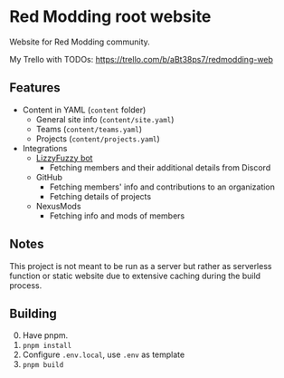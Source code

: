 # Red Modding root website

Website for Red Modding community.

My Trello with TODOs: <https://trello.com/b/aBt38ps7/redmodding-web>

## Features

- Content in YAML (`content` folder)
  - General site info (`content/site.yaml`)
  - Teams (`content/teams.yaml`)
  - Projects (`content/projects.yaml`)
- Integrations
  - [LizzyFuzzy bot](https://github.com/Moonded/lizzyfuzzy)
    - Fetching members and their additional details from Discord 
  - GitHub
    - Fetching members' info and contributions to an organization
    - Fetching details of projects
  - NexusMods
    - Fetching info and mods of members

## Notes

This project is not meant to be run as a server but rather as serverless function or static website due to extensive caching during the build process.

## Building

0. Have pnpm.
1. `pnpm install`
2. Configure `.env.local`, use `.env` as template
3. `pnpm build`
